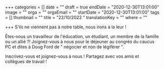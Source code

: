 +++
categories = []
date = ""
draft = true
endDate = "2020-12-30T13:01:00"
image = ""
orga = ""
orgaEmail = ""
startDate = "2020-12-30T13:01:00"
tags = []
thumbnail = ""
title = "22/10/2022 "
translationKey = ""
where = ""

+++
S'ils ne viennent pas à notre table, nous irons à la leur !

Êtes-vous un travailleur de l'éducation, un étudiant, un membre de la famille ou un allié ?! Joignez-vous à nous pour le déjeuner au congrès du caucus PC et dites à Doug Ford de " négocier et non de légiférer ".

Inscrivez-vous et joignez-vous à nous ! Partagez avec vos amis et collègues de travail !